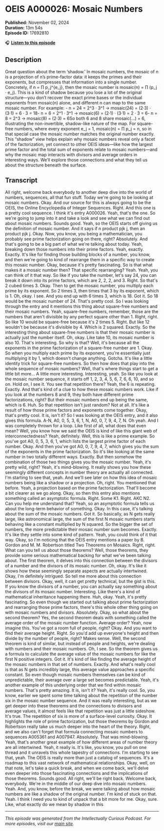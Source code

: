 # OEIS A000026: Mosaic Numbers

**Published:** November 02, 2024  
**Duration:** 13m 54s  
**Episode ID:** 17692810

🎧 **[Listen to this episode](https://intellectuallycurious.buzzsprout.com/2529712/episodes/17692810-oeis-a000026-mosaic-numbers)**

## Description

Great question about the term ‘shadow.’ In mosaic numbers, the mosaic of n is a projection of n’s prime-factor data: it keeps the primes and their exponents, but compresses that information into a single number. Concretely, if n = ∏ p_j^{e_j}, then the mosaic number is mosaic(n) = ∏ (p_j · e_j). This is a kind of shadow because you lose a lot of the original structure—you don’t recover the exact prime bases or the individual exponents from mosaic(n) alone, and different n can map to the same mosaic number. For example: - n = 24 = 2^3 · 3^1 → mosaic(24) = (2·3) · (3·1) = 6 · 3 = 18- n = 6 = 2^1 · 3^1 → mosaic(6) = (2·1) · (3·1) = 2 · 3 = 6- n = 8 = 2^3 → mosaic(8) = (2·3) = 6So both 6 and 8 share mosaic(…) = 6, illustrating the non-invertible, shadow-like nature of the map. For square-free numbers, where every exponent e_j = 1, mosaic(n) = ∏ p_j = n, so in that special case the mosaic number matches the original number exactly. This “shadow” view helps explain why mosaic numbers reveal only a facet of the factorization, yet connect to other OEIS ideas—like how the largest prime factor and the total sum of exponents relate to mosaic numbers—and why the mosaic map interacts with divisors and average orders in interesting ways. We’ll explore those connections and what they tell us about the structure beneath the surface.

## Transcript

All right, welcome back everybody to another deep dive into the world of numbers, sequences, all that fun stuff. Today we're going to be looking at mosaic numbers. Okay. And our source for this is always going to be the OEIS, the Online Encyclopedia of Integer Sequences. Right. And this one is a pretty cool sequence. I think it's entry A000026. Yeah, that's the one. So we're going to jump into it and take a look and see what we can find out about mosaic numbers. Sounds good. Yeah, so the OEIS starts off giving us the definition of mosaic number. And it says if n product pjk j, then an product pjk j. Okay. Now, you know, you being a mathematician, you probably see prime factorization going on there, right? Absolutely. And that's going to be a big part of what we're talking about today. Yeah, breaking down those numbers into their prime factors. Yeah, exactly. Exactly. It's like for finding those building blocks of a number, you know, and then we're going to kind of rearrange them in a specific way to create this mosaic number. Okay, because it's pretty fascinating. So is that what makes it a mosaic number then? That specific rearranging? Yeah. Yeah, you can think of it that way. So like if you take the number, let's say 24, you can break it down into its prime factors, which are 2, 2, 2, and 3. Right. So that's 2 cubed times 3. Okay. Then to get the mosaic number, you multiply each prime by its exponent. So 2 times 3, then times that 3 by its exponent, which is 1. Oh, okay. I see. And you end up with 6 times 3, which is 18. Got it. So 18 would be the mosaic number of 24. That's pretty cool. So I was looking through the entry and it mentions this thing about square-free numbers and their mosaic numbers. Yeah, square-free numbers, remember, those are the numbers that aren't divisible by any perfect square other than 1. Right, right. So like 10 would be square-free because it's 2 times 5. Right. But like 12 wouldn't be because it's divisible by 4. Which is 2 squared. Exactly. So the interesting thing about square-free numbers is that their mosaic number is actually just the number itself. Oh, okay. Like take 10, its mosaic number is also 10. That's interesting. So why is that? Well, it's because all the exponents in the prime factorization of a square-free number are 1. Okay. So when you multiply each prime by its exponent, you're essentially just multiplying it by 1, which doesn't change anything. Gotcha. It's like a little identity trick for square-free numbers. So then how does that play into the whole sequence of mosaic numbers? Well, that's where things start to get a little bit more... A little more interesting. Interesting, yeah. So like you look at the mosaic number sequence, it starts off 1, 2, 3, 4, 5, 6, 7, 6, 6, 10, and so on. Hold on, I see it. You see that repetition there? Yeah, the 6 is repeating. Exactly. And that's kind of a clue to how these mosaic numbers work. Like if you look at the numbers 8 and 9, they both have different prime factorizations, right? But their mosaic numbers end up being the same, which is 6. Huh. So that repetition isn't just random? Not at all. It's like a result of how those prime factors and exponents come together. Okay, that's pretty cool. It is, isn't it? So I was looking at the OEIS entry, and it also gives this formula. A-N, A0, 0, 5, 3, 6, 1, N, A0, 0, 7, 9, 4, 7, N. Oh yeah. And I was completely thrown for a loop. Like first of all, what does that even mean? Well, you know how we said the OEIS is kind of like this giant web of interconnectedness? Yeah, definitely. Well, this is like a prime example. So you've got A0, 0, 5, 3, 6, 1, which lists the largest prime factor of each number. Okay. And then you've got A0, 0, 7, 9, 4, 7, which gives you the sum of the exponents in the prime factorization. So it's like looking at the same number in two totally different ways. Exactly. But then somehow the combination of those two things gives you the mosaic number. Yeah, it's pretty wild, right? Yeah, it's mind-blowing. It really shows you how these seemingly different concepts in number theory are actually all connected. I'm starting to see that, yeah. And we'll see later on how this idea of mosaic numbers being like a shadow or a projection. Oh, right. You mentioned that before. Yeah, a projection based on the prime factorization. That'll become a bit clearer as we go along. Okay, so then this entry also mentions something called an asymptotic formula. Right. Some K1. Right. AKC N2. Can you help me understand that? Yeah, so an asymptotic formula tells us about the long-term behavior of something. Okay. In this case, it's talking about the sum of the mosaic numbers. Got it. So basically, as N gets really large, like astronomical large, the sum of the first N mosaic numbers starts behaving like a constant multiplied by N squared. So the bigger the set of numbers, the more predictable their mosaic number sum becomes. Exactly. It's like they settle into some kind of pattern. Yeah, you could think of it that way. Okay, so I'm noticing that the OEIS entry mentions a paper by B. Gordon and M. M. Robertson titled Two Theorems on Mosaics. Right, right. What can you tell us about those theorems? Well, those theorems, they provide some serious mathematical backing for what we've been talking about. The first theorem, it delves into this connection between the divisors of a number and the divisors of its mosaic number. Oh, okay. It's like it shows how these seemingly separate aspects are actually intertwined. Okay, I'm definitely intrigued. So tell me more about this connection between divisors. Okay, well, it can get pretty technical, but the gist is this. If you know the divisors of a number, you can actually say something about the divisors of its mosaic number. Interesting. Like there's a kind of mathematical inheritance happening there. Huh, okay. Yeah, it's pretty fascinating. So even though we started out talking about prime factorization and rearranging those prime factors, there's this whole other thing going on with mosaic numbers and divisors. Absolutely. Okay, so what about the second theorem? Yes, the second theorem deals with something called the average order of the mosaic number function. Average order? Yeah, now imagine this. You've got a room full of people, right? Okay. And you want to find their average height. Right. So you'd add up everyone's height and then divide by the number of people, right? Makes sense. Well, the second theorem is kind of similar, but instead of people and heights, we're dealing with numbers and their mosaic numbers. Oh, I see. So the theorem gives us a formula to calculate the average value of the mosaic numbers for like the first N positive integers. Got it. It's kind of like finding the average height of the mosaic numbers in that set of numbers. Exactly. And what's really cool is that as N gets incredibly large, this average value approaches a specific constant. So even though mosaic numbers themselves can be kind of unpredictable, their average over a large set becomes predictable. Yeah, it's another example of this underlying order that we find within mosaic numbers. That's pretty amazing. It is, isn't it? Yeah, it's really cool. So, you know, earlier we spent some time talking about the repetition of the number six in the mosaic number sequence. And it was really interesting, but as we get deeper into these theorems and the connections to divisors and average values, it almost feels like that repetition was just a little sideshow. It's true. The repetition of six is more of a surface-level curiosity. Okay. It highlights the role of prime factorization, but those theorems by Gordon and Robertson really take us much deeper into the heart of the theory. Right, and we also can't forget that formula connecting mosaic numbers to sequences A005361 and A007947. Absolutely. That was mind-blowing. Yeah, that's another great example of how different areas of number theory are all intertwined. Yeah, it really is. It's like, you know, you pull on one thread and it unravels this whole tapestry of connections. I'm starting to see that, yeah. The OEIS is really more than just a catalog of sequences. It's a roadmap to this vast network of mathematical relationships. Okay, well, on that note, let's take a quick break, and when we come back, we'll delve even deeper into those fascinating connections and the implications of those theorems. Sounds good. All right, we'll be right back. Welcome back, everybody. We're in the middle of our deep dive into mosaic numbers. Yeah. And, you know, before the break, we were talking about how mosaic numbers are like a shadow of the original number. I'm kind of stuck on that. Yeah. I think I need you to kind of unpack that a bit more for me. Okay, sure. Like, what exactly do we mean by shadow in this

---
*This episode was generated from the Intellectually Curious Podcast. For more episodes, visit our [main site](https://intellectuallycurious.buzzsprout.com).*
